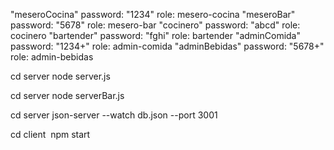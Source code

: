 "meseroCocina" password: "1234" role: mesero-cocina
"meseroBar" password: "5678" role: mesero-bar
"cocinero" password: "abcd" role: cocinero
"bartender" password: "fghi" role: bartender
"adminComida" password: "1234+" role: admin-comida
"adminBebidas" password: "5678+" role: admin-bebidas

cd server 
node server.js

cd server
node serverBar.js

cd server
json-server --watch db.json --port 3001

cd client 
npm start